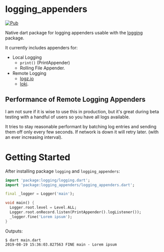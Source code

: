 # logging_appenders

[![Pub](https://img.shields.io/pub/v/logging_appenders.svg?color=green)](https://pub.dartlang.org/packages/simple_json_persistence)

Native dart package for logging appenders usable with the [logging](https://pub.dartlang.org/packages/logging) package.

It currently includes appenders for:

* Local Logging
    * `print()` (PrintAppender)
    * Rolling File Appender.
* Remote Logging
    * [logz.io](https://logz.io/) 
    * [loki](https://github.com/grafana/loki).

## Performance of Remote Logging Appenders

I am not sure if it is wise to use this in production, but it's great during beta testing with
a handful of users so you have all logs available.

It tries to stay reasonable performant by batching log entries and sending them off only every few
seconds. If network is down it will retry later. (with an ever increasing interval).

# Getting Started

After installing package `logging` and `logging_appenders`:

```dart
import 'package:logging/logging.dart';
import 'package:logging_appenders/logging_appenders.dart';

final _logger = Logger('main');

void main() {
  Logger.root.level = Level.ALL;
  Logger.root.onRecord.listen(PrintAppender().logListener());
  _logger.fine('Lorem ipsum');
}
```

Outputs:

```
$ dart main.dart
2019-08-19 15:36:03.827563 FINE main - Lorem ipsum
```



